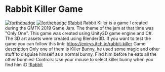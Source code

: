 # Rabbit Killer Game
[![forthebadge](https://forthebadge.com/images/badges/made-with-c-sharp.svg)](https://forthebadge.com)
[![forthebadge](https://forthebadge.com/images/badges/built-with-love.svg)](https://forthebadge.com)
[!Rabbit](https://img.itch.zone/aW1hZ2UvNDYwOTAyLzIzNDUwODkucG5n/original/BFiXCU.png)
Rabbit Killer is a game I created during the GMTK 2019 Game Jam.
The theme of the jam at that time was "Only One". This game was created using Unity3D game engine and C#. The 3D art assets were created using Blender3D.
If you want to test the game you can follow this link: https://enirys.itch.io/rabbit-killer
Game description
Only one of them is Killer Bunny, he used some magic and other stuff to disguise himself as a normal bunny. Find him before he eats all the other bunnies!
Controls: Use your mouse to select killer bunny when you find him :D
[!Rabbit](https://img.itch.zone/aW1hZ2UvNDYwOTAyLzIzNDUwOTcucG5n/original/Bxr%2Brg.png)
